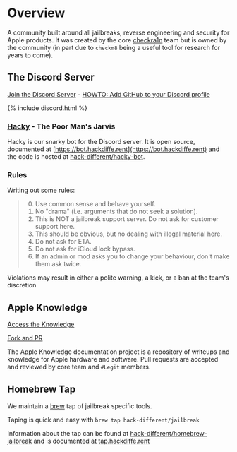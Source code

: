 # Overview

A community built around all jailbreaks, reverse engineering and security for Apple products.  It
was created by the core [checkra1n](https://checkra.in) team but is owned by the community (in part due to `checkm8`
being a useful tool for research for years to come).

## The Discord Server

[Join the Discord Server](https://discord.com/invite/NAxRYvysuc) - [HOWTO: Add GitHub to your Discord profile](LINKING)

{% include discord.html %}

### [Hacky](https://bot.hackdiffe.rent) - The Poor Man's Jarvis

Hacky is our snarky bot for the Discord server.  It is open source, documented at
[https://bot.hackdiffe.rent](https://bot.hackdiffe.rent) and the code is hosted at
[hack-different/hacky-bot](https://github.com/hack-different/hacky-bot).

### Rules

Writing out some rules:

> 0. Use common sense and behave yourself.
> 0. No "drama" (i.e. arguments that do not seek a solution).
> 0. This is NOT a jailbreak support server. Do not ask for customer support here.
> 0. This should be obvious, but no dealing with illegal material here.
> 0. Do not ask for ETA.
> 0. Do not ask for iCloud lock bypass.
> 0. If an admin or mod asks you to change your behaviour, don't make them ask twice.

Violations may result in either a polite warning, a kick, or a ban at the team's discretion

## Apple Knowledge

[Access the Knowledge](https://docs.hackdiffe.rent/)

[Fork and PR](https://github.com/hack-different/apple-knowledge)

The Apple Knowledge documentation project is a repository of writeups and knowledge for Apple hardware and software.
Pull requests are accepted and reviewed by core team and `#Legit` members.

## Homebrew Tap

We maintain a [brew](https://brew.sh) tap of jailbreak specific tools.

Taping is quick and easy with `brew tap hack-different/jailbreak`

Information about the tap can be found at
[hack-different/homebrew-jailbreak](https://github.com/hack-different/homebrew-jailbreak) and is documented
at [tap.hackdiffe.rent](https://tap.hackdiffe.rent/)
